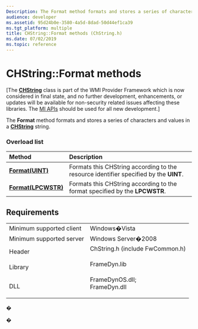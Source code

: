 ```yaml
---
Description: The Format method formats and stores a series of characters and values in a CHString string.
audience: developer
ms.assetid: 95d24b0e-3580-4a5d-8dad-50d44ef1ca39
ms.tgt_platform: multiple
title: CHString::Format methods (ChString.h)
ms.date: 07/02/2019
ms.topic: reference
---
```


# CHString::Format methods

\[The [**CHString**](chstring.md) class is part of the WMI Provider Framework which is now considered in final state, and no further development, enhancements, or updates will be available for non-security related issues affecting these libraries. The [MI APIs](/previous-versions/windows/desktop/wmi_v2/windows-management-infrastructure) should be used for all new development.\]

The **Format** method formats and stores a series of characters and values in a [**CHString**](chstring.md) string.

### Overload list



| Method                                              | Description                                                                                      |
|:----------------------------------------------------|:-------------------------------------------------------------------------------------------------|
| [**Format(UINT)**](/previous-versions/windows/desktop/legacy/aa385532(v=vs.85))       | Formats this CHString according to the resource identifier specified by the **UINT**.<br/> |
| [**Format(LPCWSTR)**](/windows/win32/api/chstring/nf-chstring-chstring-format(lpcwstr_---)) | Formats this CHString according to the format specified by the **LPCWSTR**.<br/>           |



## Requirements



|                                     |                                                                                                                                                               |
|-------------------------------------|---------------------------------------------------------------------------------------------------------------------------------------------------------------|
| Minimum supported client<br/> | Windows�Vista<br/>                                                                                                                                      |
| Minimum supported server<br/> | Windows Server�2008<br/>                                                                                                                                |
| Header<br/>                   | <dl> <dt>ChString.h (include FwCommon.h)</dt> </dl>                                                    |
| Library<br/>                  | <dl> <dt>FrameDyn.lib</dt> </dl>                                                                       |
| DLL<br/>                      | <dl> <dt>FrameDynOS.dll; </dt> <dt>FrameDyn.dll</dt> </dl> |



�

�